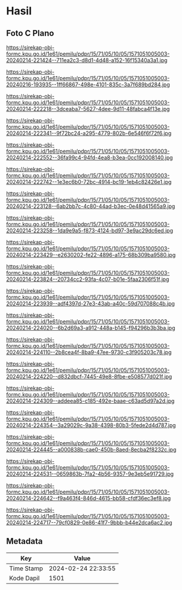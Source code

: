 # Hasil

## Foto C Plano

https://sirekap-obj-formc.kpu.go.id/1e61/pemilu/pdpr/15/71/05/10/05/1571051005003-20240214-221424--711ea2c3-d8d1-4d48-a152-16f15340a3a1.jpg

https://sirekap-obj-formc.kpu.go.id/1e61/pemilu/pdpr/15/71/05/10/05/1571051005003-20240216-193935--1ff66867-498e-4101-835c-3a7f689bd284.jpg

https://sirekap-obj-formc.kpu.go.id/1e61/pemilu/pdpr/15/71/05/10/05/1571051005003-20240214-222218--3dceaba7-5627-4dee-9d11-48fabca4f13e.jpg

https://sirekap-obj-formc.kpu.go.id/1e61/pemilu/pdpr/15/71/05/10/05/1571051005003-20240214-222341--9f72bc24-a295-4779-802b-6e546f6f72f6.jpg

https://sirekap-obj-formc.kpu.go.id/1e61/pemilu/pdpr/15/71/05/10/05/1571051005003-20240214-222552--36fa99c4-94fd-4ea8-b3ea-0cc192008140.jpg

https://sirekap-obj-formc.kpu.go.id/1e61/pemilu/pdpr/15/71/05/10/05/1571051005003-20240214-222742--1e3ec6b0-72bc-4914-bc19-1eb4c82426e1.jpg

https://sirekap-obj-formc.kpu.go.id/1e61/pemilu/pdpr/15/71/05/10/05/1571051005003-20240214-223128--6ab2bb7c-4c80-44ad-b3ec-0e48d41565a9.jpg

https://sirekap-obj-formc.kpu.go.id/1e61/pemilu/pdpr/15/71/05/10/05/1571051005003-20240214-223258--1da9e9a5-f873-4124-bd97-3e9ac29dc6ed.jpg

https://sirekap-obj-formc.kpu.go.id/1e61/pemilu/pdpr/15/71/05/10/05/1571051005003-20240214-223429--e2630202-fe22-4896-a175-68b309ba9580.jpg

https://sirekap-obj-formc.kpu.go.id/1e61/pemilu/pdpr/15/71/05/10/05/1571051005003-20240214-223824--20734cc2-93fa-4c07-b01e-5faa2306f51f.jpg

https://sirekap-obj-formc.kpu.go.id/1e61/pemilu/pdpr/15/71/05/10/05/1571051005003-20240214-223939--adf4397d-27e3-43ab-a40c-59d707088c4b.jpg

https://sirekap-obj-formc.kpu.go.id/1e61/pemilu/pdpr/15/71/05/10/05/1571051005003-20240214-224020--6b2d69a3-a912-448a-b145-f94296b3b3ba.jpg

https://sirekap-obj-formc.kpu.go.id/1e61/pemilu/pdpr/15/71/05/10/05/1571051005003-20240214-224110--2b8cea4f-8ba9-47ee-9730-c3f905203c78.jpg

https://sirekap-obj-formc.kpu.go.id/1e61/pemilu/pdpr/15/71/05/10/05/1571051005003-20240214-224220--d832dbcf-7445-49e8-8fbe-e508577d021f.jpg

https://sirekap-obj-formc.kpu.go.id/1e61/pemilu/pdpr/15/71/05/10/05/1571051005003-20240214-224309--addeea85-c185-492e-baae-c63ad5d97a2d.jpg

https://sirekap-obj-formc.kpu.go.id/1e61/pemilu/pdpr/15/71/05/10/05/1571051005003-20240214-224354--3a29029c-9a38-4398-80b3-5fede2d4d787.jpg

https://sirekap-obj-formc.kpu.go.id/1e61/pemilu/pdpr/15/71/05/10/05/1571051005003-20240214-224445--a000838b-cae0-450b-8aed-8ecba2f8232c.jpg

https://sirekap-obj-formc.kpu.go.id/1e61/pemilu/pdpr/15/71/05/10/05/1571051005003-20240214-224531--0659863b-7fa2-4b56-9357-9e3eb5e91729.jpg

https://sirekap-obj-formc.kpu.go.id/1e61/pemilu/pdpr/15/71/05/10/05/1571051005003-20240214-224642--f9a463f4-846d-4615-bb58-cfdf36ec3ef8.jpg

https://sirekap-obj-formc.kpu.go.id/1e61/pemilu/pdpr/15/71/05/10/05/1571051005003-20240214-224717--79cf0829-0e86-41f7-9bbb-b44e2dca6ac2.jpg


## Metadata

| Key        | Value               |
| ---------- | ------------------- |
| Time Stamp | 2024-02-24 22:33:55 |
| Kode Dapil | 1501                |




